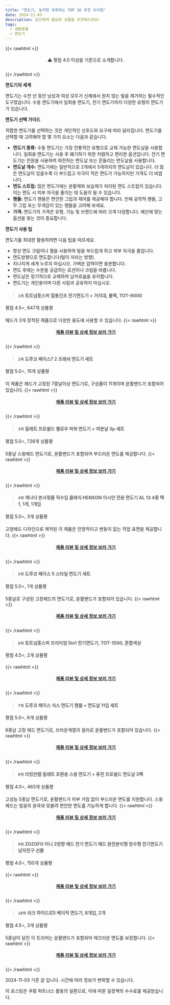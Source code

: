 ```yaml
---
title: "면도기, 놓치면 후회하는 TOP 10 추천 아이템"
date: 2024-11-03
description: 당신에게 필요한 상품을 추천해드려요!
tags:
  - 생활용품
  - 면도기
---
```

{{< rawhtml >}}<div class="toc" style="text-align: center; height: 50px; line-height: 2;">  <p>⚠️ 평점 4.0 이상을 기준으로 소개합니다.<br></p></div> {{< /rawhtml >}}

**면도기의 세계**

면도기는 수천 년 동안 남성과 여성 모두가 신체에서 원치 않는 털을 제거하는 필수적인 도구였습니다. 수동 면도기에서 일회용 면도기, 전기 면도기까지 다양한 유형의 면도기가 있습니다.

**면도기 선택 가이드**

적합한 면도기를 선택하는 것은 개인적인 선호도와 요구에 따라 달라집니다. 면도기를 선택할 때 고려해야 할 몇 가지 요소는 다음과 같습니다.

* **면도기 종류:** 수동 면도기는 가장 전통적인 유형으로 교체 가능한 면도날을 사용합니다. 일회용 면도기는 사용 후 폐기하기 위한 저렴하고 편리한 옵션입니다. 전기 면도기는 전원을 사용하여 회전하는 면도날 또는 흔들리는 면도날을 사용합니다.
* **면도날 개수:** 면도기에는 일반적으로 2개에서 5개까지의 면도날이 있습니다. 더 많은 면도날이 있을수록 더 부드럽고 자극이 적은 면도가 가능하지만 가격도 더 비쌉니다.
* **면도 스트립:** 많은 면도기에는 윤활제와 보습제가 처리된 면도 스트립이 있습니다. 이는 면도 시 피부 자극을 줄이는 데 도움이 될 수 있습니다.
* **핸들:** 면도기 핸들은 편안한 그립과 제어를 제공해야 합니다. 인체 공학적 핸들, 고무 그립 또는 무게감이 있는 핸들을 고려해 보세요.
* **가격:** 면도기의 가격은 유형, 기능 및 브랜드에 따라 크게 다양합니다. 예산에 맞는 옵션을 찾는 것이 중요합니다.

**면도기 사용 팁**

면도기를 최대한 활용하려면 다음 팁을 따르세요.

* 항상 면도 크림이나 젤을 사용하여 털을 부드럽게 하고 피부 자극을 줄입니다.
* 면도방향으로 면도합니다(털이 자라는 방향).
* 지나치게 세게 누르지 마십시오. 가벼운 압력이면 충분합니다.
* 면도 후에는 수분을 공급하는 로션이나 크림을 바릅니다.
* 면도날은 정기적으로 교체하여 날카로움을 유지합니다.
* 면도기는 개인용이며 다른 사람과 공유하지 마십시오.


>#### `1위` 토트넘훗스퍼 열풍건조 전기면도기 + 거치대, 블랙, TOT-9000
평점 4.5⭐, 647개 상품평

헤드가 3개 장착된 제품으로 다양한 용도에 사용할 수 있습니다.
{{< rawhtml >}}<div class="toc" style="text-align: center; height: 50px; line-height: 2;"><p><b><a href="https://link.coupang.com/re/AFFSDP?lptag=AF5033054&pageKey=8329198811&itemId=24046571691&vendorItemId=91066656342&traceid=V0-153-442ced657150565b&clickBeacon=4d647020-99ab-11ef-823a-f742869bf7bc%7E3&requestid=20241103151728832017619463&token=31850C%7CMIXED">제품 리뷰 및 상세 정보 보러 가기</a></b><br></p> </div>{{< /rawhtml >}}

>#### `2위` 도루코 페이스7 2 프레쉬 면도기 세트
평점 5.0⭐, 15개 상품평

이 제품은 헤드가 고정된 7중날이상 면도기로, 구성품이 11개이며 윤활밴드가 포함되어 있습니다.
{{< rawhtml >}}<div class="toc" style="text-align: center; height: 50px; line-height: 2;"><p><b><a href="https://link.coupang.com/re/AFFSDP?lptag=AF5033054&pageKey=6353122104&itemId=13376407915&vendorItemId=5415895860&traceid=V0-153-0c023bac93825498&requestid=20241103151728832017619463&token=31850C%7CMIXED">제품 리뷰 및 상세 정보 보러 가기</a></b><br></p> </div>{{< /rawhtml >}}

>#### `3위` 질레트 프로쉴드 옐로우 파워 면도기 + 여분날 3p 세트
평점 5.0⭐, 728개 상품평

5중날 스윙헤드 면도기로, 윤활밴드가 포함되어 부드러운 면도를 제공합니다.
{{< rawhtml >}}<div class="toc" style="text-align: center; height: 50px; line-height: 2;"><p><b><a href="https://link.coupang.com/re/AFFSDP?lptag=AF5033054&pageKey=8096167617&itemId=22890319230&vendorItemId=89479642230&traceid=V0-153-387ffee46750516d&requestid=20241103151728832017619463&token=31850C%7CMIXED">제품 리뷰 및 상세 정보 보러 가기</a></b><br></p> </div>{{< /rawhtml >}}

>#### `4위` 캐나다 본사정품 직수입 클래식 HENSON 아시안 전용 면도기 AL 13 4종 택1, 1개, 1개입
평점 5.0⭐, 3개 상품평

고정헤드 디자인으로 제작된 이 제품은 안정적이고 변동이 없는 작업 표면을 제공합니다.
{{< rawhtml >}}<div class="toc" style="text-align: center; height: 50px; line-height: 2;"><p><b><a href="https://link.coupang.com/re/AFFSDP?lptag=AF5033054&pageKey=8374290631&itemId=20659153534&vendorItemId=89480226328&traceid=V0-153-30bbc062095ce4a6&clickBeacon=4d649730-99ab-11ef-92be-1df2ba813bea%7E3&requestid=20241103151728832017619463&token=31850C%7CMIXED">제품 리뷰 및 상세 정보 보러 가기</a></b><br></p> </div>{{< /rawhtml >}}

>#### `5위` 도루코 페이스 5 스타일 면도기 세트
평점 5.0⭐, 1개 상품평

5중날로 구성된 고정헤드의 면도기로, 윤활밴드가 포함되어 있습니다.
{{< rawhtml >}}<div class="toc" style="text-align: center; height: 50px; line-height: 2;"><p><b><a href="https://link.coupang.com/re/AFFSDP?lptag=AF5033054&pageKey=6067764629&itemId=16603856484&vendorItemId=83788738489&traceid=V0-153-5da900aa554f240c&requestid=20241103151728832017619463&token=31850C%7CMIXED">제품 리뷰 및 상세 정보 보러 가기</a></b><br></p> </div>{{< /rawhtml >}}

>#### `6위` 토트넘홋스퍼 프리미엄 5in1 전기면도기, TOT-1500, 혼합색상
평점 4.5⭐, 2개 상품평


{{< rawhtml >}}<div class="toc" style="text-align: center; height: 50px; line-height: 2;"><p><b><a href="https://link.coupang.com/re/AFFSDP?lptag=AF5033054&pageKey=6824650921&itemId=16185818859&vendorItemId=91066656433&traceid=V0-153-b51220495c8e6914&clickBeacon=4d649730-99ab-11ef-a003-da5e1a91fd3f%7E3&requestid=20241103151728832017619463&token=31850C%7CMIXED">제품 리뷰 및 상세 정보 보러 가기</a></b><br></p> </div>{{< /rawhtml >}}

>#### `7위` 도루코 페이스 식스 면도기 핸들 + 면도날 11입 세트
평점 5.0⭐, 6개 상품평

6중날 고정 헤드 면도기로, 브라운계열의 컬러로 윤활밴드가 포함되어 있습니다.
{{< rawhtml >}}<div class="toc" style="text-align: center; height: 50px; line-height: 2;"><p><b><a href="https://link.coupang.com/re/AFFSDP?lptag=AF5033054&pageKey=4946894415&itemId=6527541601&vendorItemId=71311918479&traceid=V0-153-1d2d31326cfcc7f6&requestid=20241103151728832017619463&token=31850C%7CMIXED">제품 리뷰 및 상세 정보 보러 가기</a></b><br></p> </div>{{< /rawhtml >}}

>#### `8위` 리빙만렙 질레트 호환용 스윙 면도기 + 퓨전 프로쉴드 면도날 3팩
평점 4.0⭐, 463개 상품평

고성능 5중날 면도기로, 윤활밴드가 피부 거침 없이 부드러운 면도를 지원합니다. 스윙헤드는 얼굴의 윤곽과 맞물려 편안한 면도를 가능하게 합니다.
{{< rawhtml >}}<div class="toc" style="text-align: center; height: 50px; line-height: 2;"><p><b><a href="https://link.coupang.com/re/AFFSDP?lptag=AF5033054&pageKey=7939854685&itemId=21865571539&vendorItemId=88922457296&traceid=V0-153-3b349fa053baf7ba&requestid=20241103151728832017619463&token=31850C%7CMIXED">제품 리뷰 및 상세 정보 보러 가기</a></b><br></p> </div>{{< /rawhtml >}}

>#### `9위` ZOZOFO 미니 3방향 헤드 전기 면도기 헤드 완전분리형 방수형 전기면도기 남자친구 선물
평점 4.0⭐, 150개 상품평


{{< rawhtml >}}<div class="toc" style="text-align: center; height: 50px; line-height: 2;"><p><b><a href="https://link.coupang.com/re/AFFSDP?lptag=AF5033054&pageKey=7566168996&itemId=19944113143&vendorItemId=87043272861&traceid=V0-153-cb8ad51f05c95dd7&requestid=20241103151728832017619463&token=31850C%7CMIXED">제품 리뷰 및 상세 정보 보러 가기</a></b><br></p> </div>{{< /rawhtml >}}

>#### `10위` 쉬크 하이드로5 베이직 면도기, 8개입, 2개
평점 4.5⭐, 3개 상품평

5중날이 달린 이 트리머는 윤활밴드가 포함되어 매끄러운 면도를 보장합니다.
{{< rawhtml >}}<div class="toc" style="text-align: center; height: 50px; line-height: 2;"><p><b><a href="https://link.coupang.com/re/AFFSDP?lptag=AF5033054&pageKey=3195375&itemId=23712891438&vendorItemId=88540099110&traceid=V0-153-c3ceb96067e80da7&clickBeacon=4d649730-99ab-11ef-b434-4d6cc1d19c84%7E3&requestid=20241103151728832017619463&token=31850C%7CMIXED">제품 리뷰 및 상세 정보 보러 가기</a></b><br></p> </div>{{< /rawhtml >}}


2024-11-03 기준 글 입니다.
시간에 따라 정보가 변화할 수 있습니다.

이 포스팅은 쿠팡 파트너스 활동의 일환으로, 이에 따른 일정액의 수수료를 제공받습니다.